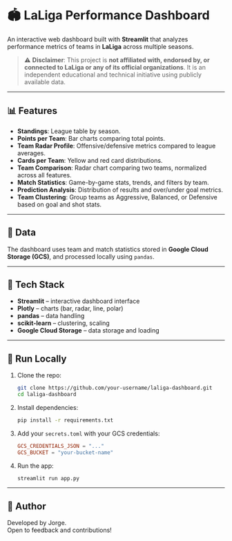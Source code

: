 # 🏟️ LaLiga Performance Dashboard

An interactive web dashboard built with **Streamlit** that analyzes performance metrics of teams in **LaLiga** across multiple seasons.

> ⚠️ **Disclaimer**: This project is **not affiliated with, endorsed by, or connected to LaLiga or any of its official organizations**. It is an independent educational and technical initiative using publicly available data.

---

## 📊 Features

- **Standings**: League table by season.
- **Points per Team**: Bar charts comparing total points.
- **Team Radar Profile**: Offensive/defensive metrics compared to league averages.
- **Cards per Team**: Yellow and red card distributions.
- **Team Comparison**: Radar chart comparing two teams, normalized across all features.
- **Match Statistics**: Game-by-game stats, trends, and filters by team.
- **Prediction Analysis**: Distribution of results and over/under goal metrics.
- **Team Clustering**: Group teams as Aggressive, Balanced, or Defensive based on goal and shot stats.

---

## 📂 Data

The dashboard uses team and match statistics stored in **Google Cloud Storage (GCS)**, and processed locally using `pandas`.

---

## 🧰 Tech Stack

- **Streamlit** – interactive dashboard interface  
- **Plotly** – charts (bar, radar, line, polar)  
- **pandas** – data handling  
- **scikit-learn** – clustering, scaling  
- **Google Cloud Storage** – data storage and loading

---

## 🚀 Run Locally

1. Clone the repo:
   ```bash
   git clone https://github.com/your-username/laliga-dashboard.git
   cd laliga-dashboard
   ```

2. Install dependencies:
   ```bash
   pip install -r requirements.txt
   ```

3. Add your `secrets.toml` with your GCS credentials:
   ```toml
   GCS_CREDENTIALS_JSON = "..."
   GCS_BUCKET = "your-bucket-name"
   ```

4. Run the app:
   ```bash
   streamlit run app.py
   ```

---

## 📌 Author

Developed by Jorge.  
Open to feedback and contributions!